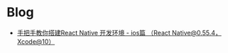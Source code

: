 # Blog

- [手把手教你搭建React Native 开发环境 - ios篇 （React Native@0.55.4，Xcode@10）](https://github.com/cys85/blog/issues/1)
